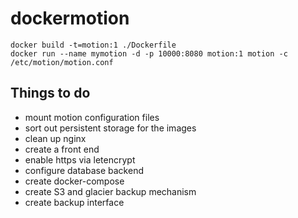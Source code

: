 # dockermotion

```
docker build -t=motion:1 ./Dockerfile
docker run --name mymotion -d -p 10000:8080 motion:1 motion -c /etc/motion/motion.conf
```


## Things to do

- mount motion configuration files
- sort out persistent storage for the images
- clean up nginx
- create a front end
- enable https via letencrypt
- configure database backend
- create docker-compose
- create S3 and glacier backup mechanism
- create backup interface
